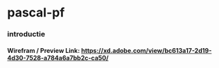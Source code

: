 # pascal-pf
### introductie


#### Wirefram / Preview Link: https://xd.adobe.com/view/bc613a17-2d19-4d30-7528-a784a6a7bb2c-ca50/
